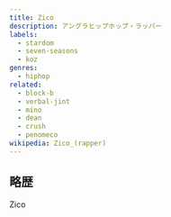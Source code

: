 ```yaml
---
title: Zico
description: アングラヒップホップ・ラッパー
labels:
  - stardom
  - seven-seasons
  - koz
genres:
  - hiphop
related:
  - block-b
  - verbal-jint
  - mino
  - dean
  - crush
  - penomeco
wikipedia: Zico_(rapper)
---
```


## 略歴

Zico
